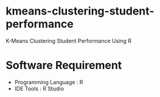 # kmeans-clustering-student-performance
K-Means Clustering Student Performance Using R

# Software Requirement
- Programming Language : R
- IDE Tools : R Studio
